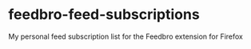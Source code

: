 # feedbro-feed-subscriptions
 My personal feed subscription list for the Feedbro extension for Firefox
